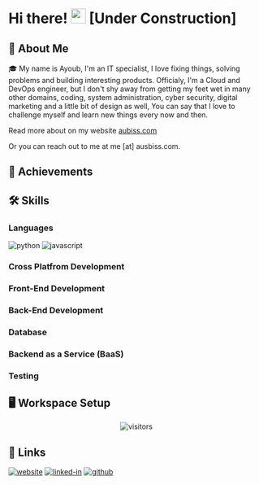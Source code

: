 <!--
**AyoubIssaad/ayoubissaad** is a ✨ _special_ ✨ repository because its `README.md` (this file) appears on your GitHub profile.

Here are some ideas to get you started:

- 🔭 I’m currently working on ...
- 🌱 I’m currently learning ...
- 👯 I’m looking to collaborate on ...
- 🤔 I’m looking for help with ...
- 💬 Ask me about ...
- 📫 How to reach me: ...
- 😄 Pronouns: ...
- ⚡ Fun fact: ...
-->

# Hi there! <img src="https://media.giphy.com/media/hvRJCLFzcasrR4ia7z/giphy.gif" width="29px"> [Under Construction]

## 🚀 About Me

🎓 My name is Ayoub, I'm an IT specialist, I love fixing things, solving problems and building interesting products. Officialy, I'm a Cloud and DevOps engineer, but I don't shy away from getting my feet wet in many other domains, coding, system administration, cyber security, digital marketing and a little bit of design as well, You can say that I love to challenge myself and learn new things every now and then.

Read more about on my website [aubiss.com](https://aubiss.com)

Or you can reach out to me at me [at] ausbiss.com.

<!--👨‍💻 I enjoy contributing to **Open Source Projects** and am really enthusiastic about learning new technology. In 2020, I learnt **Django**, **Electron**, **Flutter**, **React** and **TypeScript**. In 2021 till now, I learnt **Next.js**, **SASS**, **Progressive Web App (PWA)** and a bit about **Three.js**. I also got started with [**freelancing**](https://www.upwork.com/freelancers/~01c12e516ee1d35044) and [**blogging**](https://dev.to/ruppysuppy) recently.-->

<!--🎸 Outside the world of tech too, I love pushing myself to develop new skills ranging from **guitar**, **break dancing**, **sketching**, **touch typing** to some whacky ones like **writing with my left hand** (only aiming from mastery only in **guitar** and **dancing** though).-->

<!--✈️ I love **travelling** as well, even though its been some time since I last travelled. My last trip was a solo trip to **Bhutan** in _2018_.-->

## 🏅 Achievements

## 🛠️ Skills

### Languages

![python](https://img.shields.io/badge/Python-3776AB?style=for-the-badge&logo=python&logoColor=white)
![javascript](https://img.shields.io/badge/JavaScript-323330?style=for-the-badge&logo=javascript&logoColor=F7DF1E)

### Cross Platfrom Development
<!--
![flutter](https://img.shields.io/badge/Flutter-28B6F6?style=for-the-badge&logo=flutter&logoColor=white)
![electron](https://img.shields.io/badge/Electron-2C2E3B?style=for-the-badge&logo=electron&logoColor=white)
-->
### Front-End Development
<!--
![react](https://img.shields.io/badge/React-20232A?style=for-the-badge&logo=react&logoColor=61DAFB)
![redux](https://img.shields.io/badge/Redux-593D88?style=for-the-badge&logo=redux&logoColor=white)
![material-ui](https://img.shields.io/badge/Material_UI-0081CB?style=for-the-badge&logo=material-ui&logoColor=white)
![html](https://img.shields.io/badge/HTML5-E34F26?style=for-the-badge&logo=html5&logoColor=white)
![css](https://img.shields.io/badge/CSS3-1572B6?style=for-the-badge&logo=css3&logoColor=white)
![bootstrap](https://img.shields.io/badge/Bootstrap-563D7C?style=for-the-badge&logo=bootstrap&logoColor=white)
![jquery](https://img.shields.io/badge/jQuery-0769AD?style=for-the-badge&logo=jquery&logoColor=white)
-->
### Back-End Development
<!--
![django](https://img.shields.io/badge/Django-092E20?style=for-the-badge&logo=django&logoColor=white)
![node](https://img.shields.io/badge/Node.js-339933?style=for-the-badge&logo=node-dot-js&logoColor=white)
![php](https://img.shields.io/badge/Php-7377AD?style=for-the-badge&logo=php&logoColor=white)
-->

### Database
<!--
![mongodb](https://img.shields.io/badge/MongoDB-47A248?style=for-the-badge&logo=mongodb&logoColor=white)
![mysql](https://img.shields.io/badge/MySQL-00000F?style=for-the-badge&logo=mysql&logoColor=white)
![sqlite](https://img.shields.io/badge/SQLite-07405E?style=for-the-badge&logo=sqlite&logoColor=white)
-->
### Backend as a Service (BaaS)
<!--
![firebase](https://img.shields.io/badge/Firebase-ffaa00?style=for-the-badge&logo=Firebase&logoColor=white)
![vercel](https://img.shields.io/badge/Vercel-000000?style=for-the-badge&logo=Vercel&logoColor=white)
![heroku](https://img.shields.io/badge/Heroku-430098?style=for-the-badge&logo=heroku&logoColor=white)
![netlify](https://img.shields.io/badge/Netlify-00C7B7?style=for-the-badge&logo=netlify&logoColor=white)
-->
### Testing
<!--
![pytest](https://img.shields.io/badge/Pytest-3776AB?style=for-the-badge&logo=python&logoColor=white)
![jest](https://img.shields.io/badge/Jest-C21325?style=for-the-badge&logo=jest&logoColor=white)
-->
## 🖥️ Workspace Setup
<!--
![vs-code](https://img.shields.io/badge/VS_Code-007ACC?style=for-the-badge&logo=Visual-Studio-Code&logoColor=white)
-->

<div align="center">
<img src="https://visitor-badge.laobi.icu/badge?page_id=ruppysuppy.ruppysuppy" alt="visitors">
</div>

## 🔗 Links

[![website](https://img.shields.io/badge/Resume-4285F4?style=for-the-badge&logo=read-the-docs&logoColor=white)](https://aubiss.com)
[![linked-in](https://img.shields.io/badge/Linked_In-0077B5?style=for-the-badge&logo=LinkedIn&logoColor=white)](https://www.linkedin.com/in/ayoubissaad/)
[![github](https://img.shields.io/badge/GitHub-000000?style=for-the-badge&logo=GitHub&logoColor=white)](https://github.com/AyoubIssaad)
